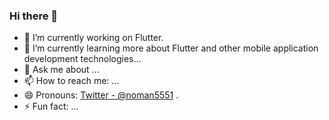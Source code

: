 ### Hi there 👋

- 🔭 I’m currently working on Flutter.
- 🌱 I’m currently learning more about Flutter and other mobile application development technologies...
- 💬 Ask me about ...
- 📫 How to reach me: ...
- 😄 Pronouns: [Twitter - @noman5551](https://instagram.com/noman5551) .
- ⚡ Fun fact: ...
